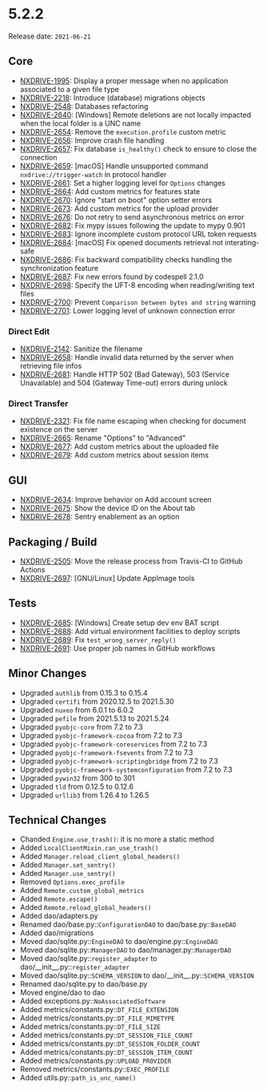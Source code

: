 # 5.2.2

Release date: `2021-06-21`

## Core

- [NXDRIVE-1995](https://hyland.atlassian.net/browse/NXDRIVE-1995): Display a proper message when no application associated to a given file type
- [NXDRIVE-2218](https://hyland.atlassian.net/browse/NXDRIVE-2218): Introduce (database) migrations objects
- [NXDRIVE-2548](https://hyland.atlassian.net/browse/NXDRIVE-2548): Databases refactoring
- [NXDRIVE-2640](https://hyland.atlassian.net/browse/NXDRIVE-2640): [Windows] Remote deletions are not locally impacted when the local folder is a UNC name
- [NXDRIVE-2654](https://hyland.atlassian.net/browse/NXDRIVE-2654): Remove the `execution.profile` custom metric
- [NXDRIVE-2656](https://hyland.atlassian.net/browse/NXDRIVE-2656): Improve crash file handling
- [NXDRIVE-2657](https://hyland.atlassian.net/browse/NXDRIVE-2657): Fix database `is_healthy()` check to ensure to close the connection
- [NXDRIVE-2659](https://hyland.atlassian.net/browse/NXDRIVE-2659): [macOS] Handle unsupported command `nxdrive://trigger-watch` in protocol handler
- [NXDRIVE-2661](https://hyland.atlassian.net/browse/NXDRIVE-2661): Set a higher logging level for `Options` changes
- [NXDRIVE-2664](https://hyland.atlassian.net/browse/NXDRIVE-2664): Add custom metrics for features state
- [NXDRIVE-2670](https://hyland.atlassian.net/browse/NXDRIVE-2670): Ignore "start on boot" option setter errors
- [NXDRIVE-2673](https://hyland.atlassian.net/browse/NXDRIVE-2673): Add custom metrics for the upload provider
- [NXDRIVE-2676](https://hyland.atlassian.net/browse/NXDRIVE-2676): Do not retry to send asynchronous metrics on error
- [NXDRIVE-2682](https://hyland.atlassian.net/browse/NXDRIVE-2682): Fix mypy issues following the update to mypy 0.901
- [NXDRIVE-2683](https://hyland.atlassian.net/browse/NXDRIVE-2683): Ignore incomplete custom protocol URL token requests
- [NXDRIVE-2684](https://hyland.atlassian.net/browse/NXDRIVE-2684): [macOS] Fix opened documents retrieval not interating-safe
- [NXDRIVE-2686](https://hyland.atlassian.net/browse/NXDRIVE-2686): Fix backward compatibility checks handling the synchronization feature
- [NXDRIVE-2687](https://hyland.atlassian.net/browse/NXDRIVE-2687): Fix new errors found by codespell 2.1.0
- [NXDRIVE-2698](https://hyland.atlassian.net/browse/NXDRIVE-2698): Specify the UFT-8 encoding when reading/writing text files
- [NXDRIVE-2700](https://hyland.atlassian.net/browse/NXDRIVE-2700): Prevent `Comparison between bytes and string` warning
- [NXDRIVE-2701](https://hyland.atlassian.net/browse/NXDRIVE-2701): Lower logging level of unknown connection error

### Direct Edit

- [NXDRIVE-2142](https://hyland.atlassian.net/browse/NXDRIVE-2142): Sanitize the filename
- [NXDRIVE-2658](https://hyland.atlassian.net/browse/NXDRIVE-2658): Handle invalid data returned by the server when retrieving file infos
- [NXDRIVE-2681](https://hyland.atlassian.net/browse/NXDRIVE-2681): Handle HTTP 502 (Bad Gateway), 503 (Service Unavailable) and 504 (Gateway Time-out) errors during unlock

### Direct Transfer

- [NXDRIVE-2321](https://hyland.atlassian.net/browse/NXDRIVE-2321): Fix file name escaping when checking for document existence on the server
- [NXDRIVE-2665](https://hyland.atlassian.net/browse/NXDRIVE-2665): Rename "Options" to "Advanced"
- [NXDRIVE-2677](https://hyland.atlassian.net/browse/NXDRIVE-2677): Add custom metrics about the uploaded file
- [NXDRIVE-2679](https://hyland.atlassian.net/browse/NXDRIVE-2679): Add custom metrics about session items

## GUI

- [NXDRIVE-2634](https://hyland.atlassian.net/browse/NXDRIVE-2634): Improve behavior on Add account screen
- [NXDRIVE-2675](https://hyland.atlassian.net/browse/NXDRIVE-2675): Show the device ID on the About tab
- [NXDRIVE-2678](https://hyland.atlassian.net/browse/NXDRIVE-2678): Sentry enablement as an option

## Packaging / Build

- [NXDRIVE-2505](https://hyland.atlassian.net/browse/NXDRIVE-2505): Move the release process from Travis-CI to GitHub Actions
- [NXDRIVE-2697](https://hyland.atlassian.net/browse/NXDRIVE-2697): [GNU/Linux] Update AppImage tools

## Tests

- [NXDRIVE-2685](https://hyland.atlassian.net/browse/NXDRIVE-2685): [Windows] Create setup dev env BAT script
- [NXDRIVE-2688](https://hyland.atlassian.net/browse/NXDRIVE-2688): Add virtual environment facilities to deploy scripts
- [NXDRIVE-2689](https://hyland.atlassian.net/browse/NXDRIVE-2689): Fix `test_wrong_server_reply()`
- [NXDRIVE-2691](https://hyland.atlassian.net/browse/NXDRIVE-2691): Use proper job names in GitHub workflows

## Minor Changes

- Upgraded `authlib` from 0.15.3 to 0.15.4
- Upgraded `certifi` from 2020.12.5 to 2021.5.30
- Upgraded `nuxeo` from 6.0.1 to 6.0.2
- Upgraded `pefile` from 2021.5.13 to 2021.5.24
- Upgraded `pyobjc-core` from 7.2 to 7.3
- Upgraded `pyobjc-framework-cocoa` from 7.2 to 7.3
- Upgraded `pyobjc-framework-coreservices` from 7.2 to 7.3
- Upgraded `pyobjc-framework-fsevents` from 7.2 to 7.3
- Upgraded `pyobjc-framework-scriptingbridge` from 7.2 to 7.3
- Upgraded `pyobjc-framework-systemconfiguration` from 7.2 to 7.3
- Upgraded `pywin32` from 300 to 301
- Upgraded `tld` from 0.12.5 to 0.12.6
- Upgraded `urllib3` from 1.26.4 to 1.26.5

## Technical Changes

- Chanded `Engine.use_trash()`: it is no more a static method
- Added `LocalClientMixin.can_use_trash()`
- Added `Manager.reload_client_global_headers()`
- Added `Manager.set_sentry()`
- Added `Manager.use_sentry()`
- Removed `Options.exec_profile`
- Added `Remote.custom_global_metrics`
- Added `Remote.escape()`
- Added `Remote.reload_global_headers()`
- Added dao/adapters.py
- Renamed dao/base.py::`ConfigurationDAO` to dao/base.py::`BaseDAO`
- Added dao/migrations
- Moved dao/sqlite.py::`EngineDAO` to dao/engine.py::`EngineDAO`
- Moved dao/sqlite.py::`ManagerDAO` to dao/manager.py::`ManagerDAO`
- Moved dao/sqlite.py::`register_adapter` to dao/\_\_init\_\_.py::`register_adapter`
- Moved dao/sqlite.py::`SCHEMA_VERSION` to dao/\_\_init\_\_.py::`SCHEMA_VERSION`
- Renamed dao/sqlite.py to dao/base.py
- Moved engine/dao to dao
- Added exceptions.py::`NoAssociatedSoftware`
- Added metrics/constants.py::`DT_FILE_EXTENSION`
- Added metrics/constants.py::`DT_FILE_MIMETYPE`
- Added metrics/constants.py::`DT_FILE_SIZE`
- Added metrics/constants.py::`DT_SESSION_FILE_COUNT`
- Added metrics/constants.py::`DT_SESSION_FOLDER_COUNT`
- Added metrics/constants.py::`DT_SESSION_ITEM_COUNT`
- Added metrics/constants.py::`UPLOAD_PROVIDER`
- Removed metrics/constants.py::`EXEC_PROFILE`
- Added utils.py::`path_is_unc_name()`
